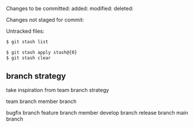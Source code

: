 
Changes to be committed:
    added:
    modified:
    deleted:

Changes not staged for commit:


Untracked files:



```bash
$ git stash list

$ git stash apply stash@{0}
$ git stash clear 

```



## branch strategy
take inspiration from team branch strategy

team branch
member branch

bugfix branch
feature branch
member develop branch
release branch
main branch